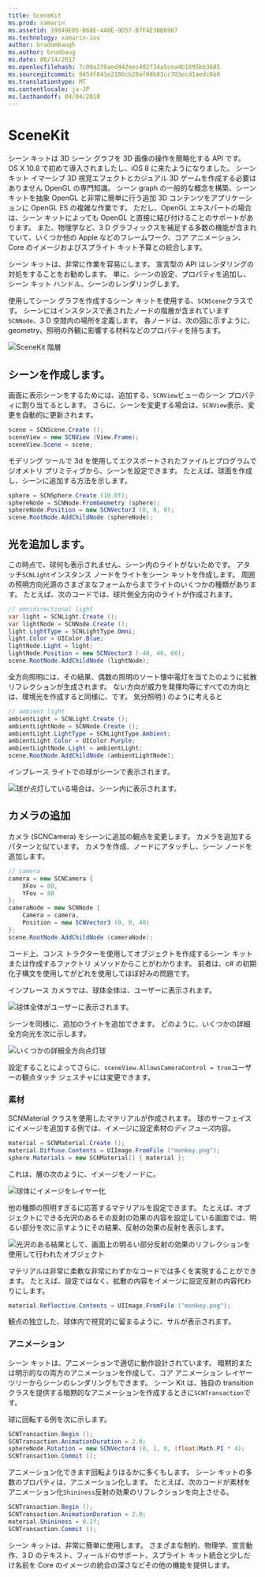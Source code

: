 ```yaml
---
title: SceneKit
ms.prod: xamarin
ms.assetid: 19049ED5-B68E-4A0E-9D57-B7FAE3BB8987
ms.technology: xamarin-ios
author: bradumbaugh
ms.author: brumbaug
ms.date: 06/14/2017
ms.openlocfilehash: 7c00a3f6aed442eec402f34a5cea4b1895bb3685
ms.sourcegitcommit: 945df041e2180cb20af08b83cc703ecd1aedc6b0
ms.translationtype: MT
ms.contentlocale: ja-JP
ms.lasthandoff: 04/04/2018
---
```

# <a name="scenekit"></a>SceneKit

シーン キットは 3D シーン グラフを 3D 画像の操作を簡略化する API です。 OS X 10.8 で初めて導入されましたし、iOS 8 に来たようになりました。 シーン キット イマーシブ 3D 視覚エフェクトとカジュアル 3D ゲームを作成する必要はありません OpenGL の専門知識。 シーン graph の一般的な概念を構築、シーン キットを抽象 OpenGL と非常に簡単に行う追加 3D コンテンツをアプリケーションに OpenGL ES の複雑な作業です。 ただし、OpenGL エキスパートの場合は、シーン キットによっても OpenGL と直接に結び付けることのサポートがあります。 また、物理学など、3 D グラフィックスを補足する多数の機能が含まれていて、いくつか他の Apple などのフレームワーク、コア アニメーション、Core のイメージおよびスプライト キット予算との統合します。

シーン キットは、非常に作業を容易にします。 宣言型の API はレンダリングの対処をすることをお勧めします。 単に、シーンの設定、プロパティを追加し、シーン キット ハンドル、シーンのレンダリングします。

使用してシーン グラフを作成するシーン キットを使用する、`SCNScene`クラスです。 シーンにはインスタンスで表されたノードの階層が含まれています`SCNNode`、3 D 空間内の場所を定義します。 各ノードは、次の図に示すように、geometry、照明の外観に影響する材料などのプロパティを持ちます。

![](scenekit-images/image7.png "SceneKit 階層") 

## <a name="create-a-scene"></a>シーンを作成します。

画面に表示シーンをするためには、追加する、`SCNView`ビューのシーン プロパティに割り当てるとします。 さらに、シーンを変更する場合は、`SCNView`表示、変更を自動的に更新されます。

```csharp
scene = SCNScene.Create ();
sceneView = new SCNView (View.Frame);
sceneView.Scene = scene;
```

モデリング ツールで 3d を使用してエクスポートされたファイルとプログラムでジオメトリ プリミティブから、シーンを設定できます。 たとえば、球面を作成し、シーンに追加する方法を示します。

```csharp
sphere = SCNSphere.Create (10.0f);
sphereNode = SCNNode.FromGeometry (sphere);
sphereNode.Position = new SCNVector3 (0, 0, 0);
scene.RootNode.AddChildNode (sphereNode);
```

## <a name="adding-light"></a>光を追加します。

この時点で、球何も表示されません、シーン内のライトがないためです。 アタッチ`SCNLight`インスタンス ノードをライトをシーン キットを作成します。 周囲の照明方向光源のさまざまなフォームからまでライトのいくつかの種類があります。 たとえば、次のコードでは、球片側全方向のライトが作成されます。

```csharp
// omnidirectional light
var light = SCNLight.Create ();
var lightNode = SCNNode.Create ();
light.LightType = SCNLightType.Omni;
light.Color = UIColor.Blue;
lightNode.Light = light;
lightNode.Position = new SCNVector3 (-40, 40, 60);
scene.RootNode.AddChildNode (lightNode);
```

全方向照明には、その結果、偶数の照明のソート懐中電灯を当てたのように拡散リフレクションが生成されます。 ない方向が威力を発揮均等にすべての方向とは、環境光を作成すると同様に、です。 気分照明:) のように考えると

```csharp
// ambient light
ambientLight = SCNLight.Create ();
ambientLightNode = SCNNode.Create ();
ambientLight.LightType = SCNLightType.Ambient;
ambientLight.Color = UIColor.Purple;
ambientLightNode.Light = ambientLight;
scene.RootNode.AddChildNode (ambientLightNode);
```

インプレース ライトでの球がシーンで表示されます。

![](scenekit-images/image8.png "球が点灯している場合は、シーン内に表示されます。")
 
## <a name="adding-a-camera"></a>カメラの追加

カメラ (SCNCamera) をシーンに追加の観点を変更します。 カメラを追加するパターンと似ています。 カメラを作成、ノードにアタッチし、シーン ノードを追加します。

```csharp
// camera
camera = new SCNCamera {
    XFov = 80,
    YFov = 80
};
cameraNode = new SCNNode {
    Camera = camera,
    Position = new SCNVector3 (0, 0, 40)
};
scene.RootNode.AddChildNode (cameraNode);
```

コード上、コンス トラクターを使用してオブジェクトを作成するシーン キットまたは作成するファクトリ メソッドからことがわかります。 前者は、c# の初期化子構文を使用してがどれを使用してほぼ好みの問題です。

インプレース カメラでは、球体全体は、ユーザーに表示されます。

![](scenekit-images/image9.png "球体全体がユーザーに表示されます。")
 
シーンを同様に、追加のライトを追加できます。 どのように、いくつかの詳細全方向光を次に示します。

![](scenekit-images/image10.png "いくつかの詳細全方向点灯球")
 
設定することによってさらに、`sceneView.AllowsCameraControl = true`ユーザーの観点タッチ ジェスチャには変更できます。

### <a name="materials"></a>素材

SCNMaterial クラスを使用したマテリアルが作成されます。 球のサーフェイスにイメージを追加する例では、イメージに設定素材の*ディフューズ*内容。

```csharp
material = SCNMaterial.Create ();
material.Diffuse.Contents = UIImage.FromFile ("monkey.png");
sphere.Materials = new SCNMaterial[] { material };
```

これは、層の次のように、イメージをノードに。

![](scenekit-images/image11.png "球体にイメージをレイヤー化")
 
他の種類の照明すぎるに応答するマテリアルを設定できます。 たとえば、オブジェクトにできる光沢のあるその反射の効果の内容を設定している画面では、明るい部分を次に示すようにその結果、反射の効果の反射を表示します。

![](scenekit-images/image12.png "光沢のある結果として、画面上の明るい部分反射の効果のリフレクションを使用して行われたオブジェクト")
 
マテリアルは非常に柔軟な非常にわずかなコードでは多くを実現することができます。 たとえば、設定ではなく、拡散の内容をイメージに設定反射の内容代わりにします。

```csharp
material.Reflective.Contents = UIImage.FromFile ("monkey.png");
```

観点の独立した、球体内で視覚的に留まるように、サルが表示されます。

### <a name="animation"></a>アニメーション

シーン キットは、アニメーションで適切に動作設計されています。 暗黙的または明示的なの両方のアニメーションを作成して、コア アニメーション レイヤー ツリーからシーンのレンダリングもできます。 シーン Kit は、独自の transition クラスを提供する暗黙的なアニメーションを作成するときに`SCNTransaction`です。

球に回転する例を次に示します。

```csharp
SCNTransaction.Begin ();
SCNTransaction.AnimationDuration = 2.0;
sphereNode.Rotation = new SCNVector4 (0, 1, 0, (float)Math.PI * 4);
SCNTransaction.Commit ();
```

アニメーション化できます回転よりはるかに多くもします。 シーン キットの多数のプロパティは、アニメーション化します。 たとえば、次のコードが素材をアニメーション化`Shininess`反射の効果のリフレクションを向上させる。

```csharp
SCNTransaction.Begin ();
SCNTransaction.AnimationDuration = 2.0;
material.Shininess = 0.1f;
SCNTransaction.Commit ();
```

シーン キットは、非常に簡単に使用します。 さまざまな制約、物理学、宣言動作、3 D のテキスト、フィールドのサポート、スプライト キット統合と少しだけ名前を Core のイメージの統合の深さなどその他の機能を提供します。